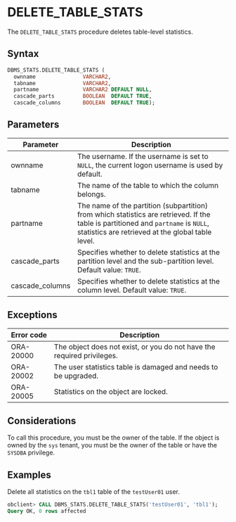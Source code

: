 # DELETE_TABLE_STATS

The `DELETE_TABLE_STATS` procedure deletes table-level statistics.

## Syntax

```sql
DBMS_STATS.DELETE_TABLE_STATS (
  ownname               VARCHAR2,
  tabname               VARCHAR2,
  partname              VARCHAR2 DEFAULT NULL,
  cascade_parts         BOOLEAN  DEFAULT TRUE,
  cascade_columns       BOOLEAN  DEFAULT TRUE);
```



## Parameters

| Parameter       | Description                                                                                                                                                                             |
|-----------------|-----------------------------------------------------------------------------------------------------------------------------------------------------------------------------------------|
| ownname         | The username. If the username is set to `NULL`, the current logon username is used by default.                                                                                          |
| tabname         | The name of the table to which the column belongs.                                                                                                                                      |
| partname        | The name of the partition (subpartition) from which statistics are retrieved. If the table is partitioned and `partname` is `NULL`, statistics are retrieved at the global table level. |
| cascade_parts   | Specifies whether to delete statistics at the partition level and the sub-partition level. Default value: `TRUE`.                                                                       |
| cascade_columns | Specifies whether to delete statistics at the column level. Default value: `TRUE`.                                                                                                      |



## Exceptions

| Error code | Description                                                            |
|------------|------------------------------------------------------------------------|
| ORA-20000  | The object does not exist, or you do not have the required privileges. |
| ORA-20002  | The user statistics table is damaged and needs to be upgraded.         |
| ORA-20005  | Statistics on the object are locked.                                   |



## Considerations

To call this procedure, you must be the owner of the table. If the object is owned by the `sys` tenant, you must be the owner of the table or have the `SYSDBA` privilege.

## Examples

Delete all statistics on the `tbl1` table of the `testUser01` user.

```sql
obclient> CALL DBMS_STATS.DELETE_TABLE_STATS('testUser01', 'tbl1');
Query OK, 0 rows affected
```
